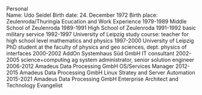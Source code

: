 Personal	
Name:	Udo Seidel
Birth date:	24. December 1972
Birth place:	Zeulenroda/Thuringia
Ecucation and Work Experience
1979-1989	Middle School of Zeulenroda
1989-1991	High School of Zeulenroda
1991-1992	basic military service
1992-1997	University of Leipzig
study course: teacher for high school level
mathematics and physics
1997-2000	University of Leipzig
PhD student at the faculty of physics and
geo sciences, dept. physics of interfaces
2000-2002	AddOn Systemhaus Süd GmbH
IT consultant
2002-2005	science+computing ag
system administrator,
senior solution engineer
2006-2012	Amadeus Data Processing GmbH
OS/Services Manager
2012-2015 Amadeus Data Processing GmbH
Linux Stratey and Server Automation
2015-2021 Amadeus Data Processing GmbH
Enterprise Architect and Technology Evangelist

